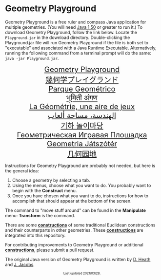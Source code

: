 # Geometry Playground

Geometry Playground is a free ruler and compass Java application for multiple geometries. (You will need [Java 1.50](https://www.oracle.com/java/technologies/javase-downloads.html) or greater to run it.) To download Geometry Playground, follow the link below. Locate the `Playground.jar` in the download directory. Double-clicking the Playground.jar file will run Geometry Playground if the file is both set to "executable" and associated with a Java Runtime Executable. Alternatively, running the following command from a terminal prompt will do the same: `java -jar Playground.jar`.

<center><font size="+2"> 

[Geometry Playground](https://github.com/joshicola/geometry_playground_java/releases/latest/download/Playground.jar)<br>
[幾何学プレイグランド](https://github.com/joshicola/geometry_playground_java/releases/latest/download/Playground.jar)<br>
[Parque Geométrico](https://github.com/joshicola/geometry_playground_java/releases/latest/download/Playground.jar)<br>
[भूमिती अंगण](https://github.com/joshicola/geometry_playground_java/releases/latest/download/Playground.jar)<br>
[La Géométrie, une aire de jeux](https://github.com/joshicola/geometry_playground_java/releases/latest/download/Playground.jar)<br>
[الهندسة، مساحة ألعاب](https://github.com/joshicola/geometry_playground_java/releases/latest/download/Playground.jar)<br>
[기하 놀이마당](https://github.com/joshicola/geometry_playground_java/releases/latest/download/Playground.jar)<br>
[Геометрическая Игравая Плошадка](https://github.com/joshicola/geometry_playground_java/releases/latest/download/Playground.jar)<br>
[Geometria Játszótér](https://github.com/joshicola/geometry_playground_java/releases/latest/download/Playground.jar)<br>
[几何园地](https://github.com/joshicola/geometry_playground_java/releases/latest/download/Playground.jar)
</font></center>

Instructions for Geometry Playground are probably not needed, but here is the general idea:

1.  Choose a geometry by selecting a tab.
2.  Using the menus, choose what you want to do. You probably want to begin with the **Construct** menu.
3.  Once you have chosen what you want to do, instructions for how to accomplish that should appear at the bottom of the screen.

The command to "move stuff around" can be found in the **Manipulate** menu: **Transform** is the command.

There are some [**constructions**](Constructions) of some traditional Euclidean constructions and their counterparts in other geometries. These [**constructions**](Constructions) are integrated into this repository.

For contributing improvements to Geometry Playground or additional [**constructions**](Constructions), please submit a pull request.  

The original Java version of Geometry Playground is written by [D. Heath](https://github.com/deejHeath) and [J. Jacobs](https://github.com/joshicola).

<center><font size="-2">
Last updated 2021/03/28.
</font></center>
